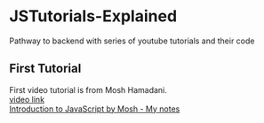# JSTutorials-Explained
Pathway to backend with series of youtube tutorials and their code
## First Tutorial 
First video tutorial is from Mosh Hamadani.\
[video link](https://youtu.be/W6NZfCO5SIk?list=TLPQMDkwNjIwMjTk1HyZ3cjFNg)\
[Introduction to JavaScript by Mosh - My notes](https://github.com/invader43/JSTutorials-Explained/blob/main/Intro-to-js.md)